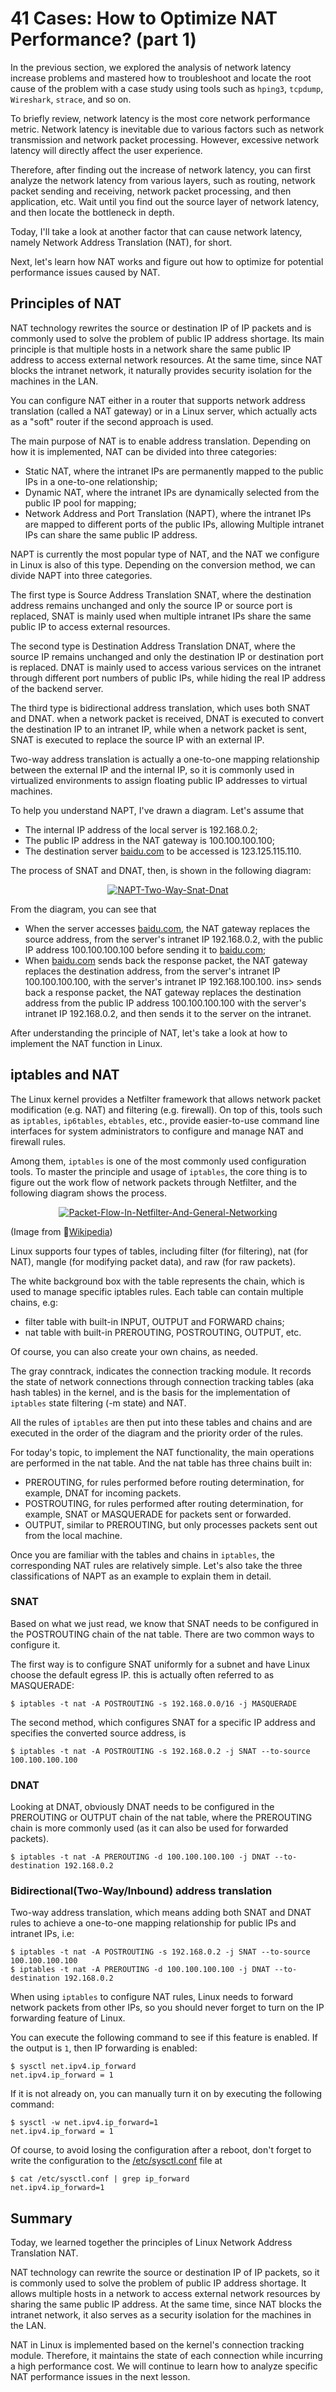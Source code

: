 # 41 Cases: How to Optimize NAT Performance? (part 1)

In the previous section, we explored the analysis of network latency increase problems and mastered how to troubleshoot and locate the root cause of the problem with a case study using tools such as `hping3`, `tcpdump`, `Wireshark`, `strace`, and so on.

To briefly review, network latency is the most core network performance metric. Network latency is inevitable due to various factors such as network transmission and network packet processing. However, excessive network latency will directly affect the user experience.

Therefore, after finding out the increase of network latency, you can first analyze the network latency from various layers, such as routing, network packet sending and receiving, network packet processing, and then application, etc. Wait until you find out the source layer of network latency, and then locate the bottleneck in depth.

Today, I'll take a look at another factor that can cause network latency, namely Network Address Translation (NAT), for short.

Next, let's learn how NAT works and figure out how to optimize for potential performance issues caused by NAT.

## Principles of NAT

NAT technology rewrites the source or destination IP of IP packets and is commonly used to solve the problem of public IP address shortage. Its main principle is that multiple hosts in a network share the same public IP address to access external network resources. At the same time, since NAT blocks the intranet network, it naturally provides security isolation for the machines in the LAN.

You can configure NAT either in a router that supports network address translation (called a NAT gateway) or in a Linux server, which actually acts as a "soft" router if the second approach is used.

The main purpose of NAT is to enable address translation. Depending on how it is implemented, NAT can be divided into three categories:

- Static NAT, where the intranet IPs are permanently mapped to the public IPs in a one-to-one relationship;
- Dynamic NAT, where the intranet IPs are dynamically selected from the public IP pool for mapping;
- Network Address and Port Translation (NAPT), where the intranet IPs are mapped to different ports of the public IPs, allowing Multiple intranet IPs can share the same public IP address.

NAPT is currently the most popular type of NAT, and the NAT we configure in Linux is also of this type. Depending on the conversion method, we can divide NAPT into three categories.

The first type is Source Address Translation SNAT, where the destination address remains unchanged and only the source IP or source port is replaced, SNAT is mainly used when multiple intranet IPs share the same public IP to access external resources.

The second type is Destination Address Translation DNAT, where the source IP remains unchanged and only the destination IP or destination port is replaced. DNAT is mainly used to access various services on the intranet through different port numbers of public IPs, while hiding the real IP address of the backend server.

The third type is bidirectional address translation, which uses both SNAT and DNAT. when a network packet is received, DNAT is executed to convert the destination IP to an intranet IP, while when a network packet is sent, SNAT is executed to replace the source IP with an external IP.

Two-way address translation is actually a one-to-one mapping relationship between the external IP and the internal IP, so it is commonly used in virtualized environments to assign floating public IP addresses to virtual machines.

To help you understand NAPT, I've drawn a diagram. Let's assume that

- The internal IP address of the local server is 192.168.0.2;
- The public IP address in the NAT gateway is 100.100.100.100;
- The destination server <ins>baidu.com</ins> to be accessed is 123.125.115.110.

The process of SNAT and DNAT, then, is shown in the following diagram:

<center><a href="https://ibb.co/5h1v782">
    <img src="https://i.ibb.co/d4f6h27/NAPT-Two-Way-Snat-Dnat.png" alt="NAPT-Two-Way-Snat-Dnat" border="0">
</a></center>

From the diagram, you can see that

- When the server accesses <ins>baidu.com</ins>, the NAT gateway replaces the source address, from the server's intranet IP 192.168.0.2, with the public IP address 100.100.100.100 before sending it to <ins>baidu.com</ins>;
- When <ins>baidu.com</ins> sends back the response packet, the NAT gateway replaces the destination address, from the server's intranet IP 100.100.100.100, with the server's intranet IP 192.168.100.100. ins> sends back a response packet, the NAT gateway replaces the destination address from the public IP address 100.100.100.100 with the server's intranet IP 192.168.0.2, and then sends it to the server on the intranet.

After understanding the principle of NAT, let's take a look at how to implement the NAT function in Linux.

## iptables and NAT

The Linux kernel provides a Netfilter framework that allows network packet modification (e.g. NAT) and filtering (e.g. firewall). On top of this, tools such as `iptables`, `ip6tables`, `ebtables`, etc., provide easier-to-use command line interfaces for system administrators to configure and manage NAT and firewall rules.

Among them, `iptables` is one of the most commonly used configuration tools. To master the principle and usage of `iptables`, the core thing is to figure out the work flow of network packets through Netfilter, and the following diagram shows the process.

<center><a href="https://ibb.co/ncXKy49">
    <img src="https://i.ibb.co/C7jSy4g/Packet-Flow-In-Netfilter-And-General-Networking.png" alt="Packet-Flow-In-Netfilter-And-General-Networking" border="0">
</a></center>

(Image from 🔗[Wikipedia](https://en.wikipedia.org/wiki/Iptables))

Linux supports four types of tables, including filter (for filtering), nat (for NAT), mangle (for modifying packet data), and raw (for raw packets).

The white background box with the table represents the chain, which is used to manage specific iptables rules. Each table can contain multiple chains, e.g:

- filter table with built-in INPUT, OUTPUT and FORWARD chains;
- nat table with built-in PREROUTING, POSTROUTING, OUTPUT, etc.

Of course, you can also create your own chains, as needed.

The gray conntrack, indicates the connection tracking module. It records the state of network connections through connection tracking tables (aka hash tables) in the kernel, and is the basis for the implementation of `iptables` state filtering (-m state) and NAT.

All the rules of `iptables` are then put into these tables and chains and are executed in the order of the diagram and the priority order of the rules.

For today's topic, to implement the NAT functionality, the main operations are performed in the nat table. And the nat table has three chains built in:

- PREROUTING, for rules performed before routing determination, for example, DNAT for incoming packets.
- POSTROUTING, for rules performed after routing determination, for example, SNAT or MASQUERADE for packets sent or forwarded.
- OUTPUT, similar to PREROUTING, but only processes packets sent out from the local machine.

Once you are familiar with the tables and chains in `iptables`, the corresponding NAT rules are relatively simple. Let's also take the three classifications of NAPT as an example to explain them in detail.

### SNAT

Based on what we just read, we know that SNAT needs to be configured in the POSTROUTING chain of the nat table. There are two common ways to configure it.

The first way is to configure SNAT uniformly for a subnet and have Linux choose the default egress IP. this is actually often referred to as MASQUERADE:

```shell
$ iptables -t nat -A POSTROUTING -s 192.168.0.0/16 -j MASQUERADE
```

The second method, which configures SNAT for a specific IP address and specifies the converted source address, is

```shell
$ iptables -t nat -A POSTROUTING -s 192.168.0.2 -j SNAT --to-source 100.100.100.100
```

### DNAT

Looking at DNAT, obviously DNAT needs to be configured in the PREROUTING or OUTPUT chain of the nat table, where the PREROUTING chain is more commonly used (as it can also be used for forwarded packets).

```shell
$ iptables -t nat -A PREROUTING -d 100.100.100.100 -j DNAT --to-destination 192.168.0.2
```

### Bidirectional(Two-Way/Inbound) address translation

Two-way address translation, which means adding both SNAT and DNAT rules to achieve a one-to-one mapping relationship for public IPs and intranet IPs, i.e:

```shell
$ iptables -t nat -A POSTROUTING -s 192.168.0.2 -j SNAT --to-source 100.100.100.100
$ iptables -t nat -A PREROUTING -d 100.100.100.100 -j DNAT --to-destination 192.168.0.2
```

When using `iptables` to configure NAT rules, Linux needs to forward network packets from other IPs, so you should never forget to turn on the IP forwarding feature of Linux.

You can execute the following command to see if this feature is enabled. If the output is `1`, then IP forwarding is enabled:

```shell
$ sysctl net.ipv4.ip_forward
net.ipv4.ip_forward = 1
```

If it is not already on, you can manually turn it on by executing the following command:

```shell
$ sysctl -w net.ipv4.ip_forward=1
net.ipv4.ip_forward = 1
```

Of course, to avoid losing the configuration after a reboot, don't forget to write the configuration to the <ins>/etc/sysctl.conf</ins> file at

```shell
$ cat /etc/sysctl.conf | grep ip_forward
net.ipv4.ip_forward=1
```

## Summary

Today, we learned together the principles of Linux Network Address Translation NAT.

NAT technology can rewrite the source or destination IP of IP packets, so it is commonly used to solve the problem of public IP address shortage. It allows multiple hosts in a network to access external network resources by sharing the same public IP address. At the same time, since NAT blocks the intranet network, it also serves as a security isolation for the machines in the LAN.

NAT in Linux is implemented based on the kernel's connection tracking module. Therefore, it maintains the state of each connection while incurring a high performance cost. We will continue to learn how to analyze specific NAT performance issues in the next lesson.
